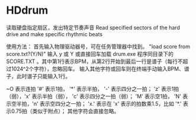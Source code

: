 # HDdrum
读取硬盘指定扇区，发出特定节奏声音  Read specified sectors of the hard drive and make specific rhythmic beats


使用方法：
首先输入物理驱动器号，可在任务管理器中找到。
"load score from score.txt?(Y/N)" 输入 y 或 Y 或直接回车加载 drum.exe 程序同目录下的 SCORE.TXT 。其中第1行表示BPM，从第2行开始到最后一行是谱子（每行不超过1024^2个字符），忽略回车。
输入其他字符或回车则在终端手动输入BPM、谱子，此时谱子只能输入1行。


~O 表示连拍
'#' 表示1拍， '\*' 表示半拍， '-' 表示四分之一拍；
'z' 表示1拍（弱），'x' 表示半拍（弱）， 'c' 表示四分之一拍（弱）；
'M' 表示空1拍， 'N' 表示空半拍，'n' 表示空四分之一拍；
'x.' 表示在 'x' 表示的拍数乘1.5，比如 '\*.' 表示0.75拍（类似于附点）；
其他字符会直接忽略。
